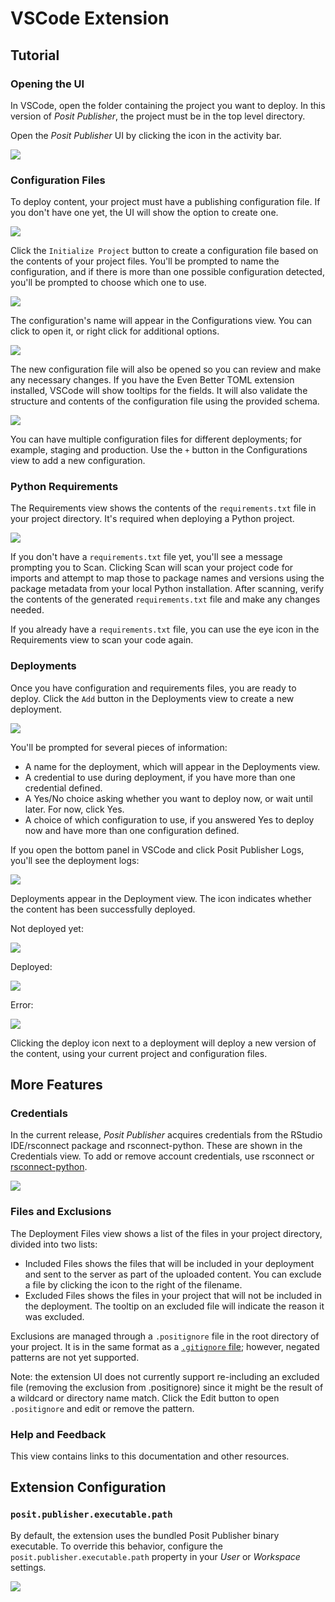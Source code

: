 # VSCode Extension

## Tutorial

### Opening the UI

In VSCode, open the folder containing the project you want to deploy. In this version of *Posit Publisher*, the project must be in the top level directory.

Open the *Posit Publisher* UI by clicking the icon in the activity bar.

![](https://cdn.posit.co/publisher/assets/img/icon.png)

### Configuration Files

To deploy content, your project must have a publishing configuration file. If you don't have one yet, the UI will show the option to create one.

![](https://cdn.posit.co/publisher/assets/img/initialize-project.png)

Click the `Initialize Project` button to create a configuration file based on the contents of your project files. You'll be prompted to name the configuration, and if there is more than one possible configuration detected, you'll be prompted to choose which one to use.

![](https://cdn.posit.co/publisher/assets/img/choose-configuration.png)

The configuration's name will appear in the Configurations view. You can click to open it, or right click for additional options.

![](https://cdn.posit.co/publisher/assets/img/configurations.png)

The new configuration file will also be opened so you can review and make any necessary changes. If you have the Even Better TOML extension installed, VSCode will show tooltips for the fields. It will also validate the structure and contents of the configuration file using the provided schema.

![](https://cdn.posit.co/publisher/assets/img/configuration-file-with-tooltip.png)

You can have multiple configuration files for different deployments; for example, staging and production. Use the `+` button in the Configurations view to add a new configuration.

### Python Requirements

The Requirements view shows the contents of the `requirements.txt` file in your project directory. It's required when deploying a Python project.

![](https://cdn.posit.co/publisher/assets/img/requirements.png)

If you don't have a `requirements.txt` file yet, you'll see a message prompting you to Scan. Clicking Scan will scan your project code for imports and attempt to map those to package names and versions using the package metadata from your local Python installation. After scanning, verify the contents of the generated `requirements.txt` file and make any changes needed.

If you already have a `requirements.txt` file, you can use the eye icon in the Requirements view to scan your code again.

### Deployments

Once you have configuration and requirements files, you are ready to deploy. Click the `Add` button in the Deployments view to create a new deployment.

![](https://cdn.posit.co/publisher/assets/img/add-deployment.png)

You'll be prompted for several pieces of information:
* A name for the deployment, which will appear in the Deployments view.
* A credential to use during deployment, if you have more than one credential defined.
* A Yes/No choice asking whether you want to deploy now, or wait until later. For now, click Yes.
* A choice of which configuration to use, if you answered Yes to deploy now and have more than one configuration defined.

If you open the bottom panel in VSCode and click Posit Publisher Logs, you'll see the deployment logs:

![](https://cdn.posit.co/publisher/assets/img/deployment-logs.png)


Deployments appear in the Deployment view. The icon indicates whether the content has been successfully deployed.

Not deployed yet:

![](https://cdn.posit.co/publisher/assets/img/add-deployment.png)

Deployed:

![](https://cdn.posit.co/publisher/assets/img/deployment.png)

Error:

![](https://cdn.posit.co/publisher/assets/img/deployment-error.png)

Clicking the deploy icon next to a deployment will deploy a new version of the content, using your current project and configuration files.

## More Features

### Credentials

In the current release, *Posit Publisher* acquires credentials from the RStudio IDE/rsconnect package and rsconnect-python. These are shown in the Credentials view. To add or remove account credentials, use rsconnect or [rsconnect-python](https://docs.posit.co/rsconnect-python/#remembering-server-information).

![](https://cdn.posit.co/publisher/assets/img/credentials.png)

### Files and Exclusions

The Deployment Files view shows a list of the files in your project directory, divided into two lists:
* Included Files shows the files that will be included in your deployment and sent to the server as part of the uploaded content. You can exclude a file by clicking the icon to the right of the filename.
* Excluded Files shows the files in your project that will not be included in the deployment. The tooltip on an excluded file will indicate the reason it was excluded.

Exclusions are managed through a `.positignore` file in the root directory of your project. It is in the same format as a [`.gitignore` file](https://git-scm.com/docs/gitignore); however, negated patterns are not yet supported.

Note: the extension UI does not currently support re-including an excluded file (removing the exclusion from .positignore) since it might be the result of a wildcard or directory name match. Click the Edit button to open `.positignore` and edit or remove the pattern.

### Help and Feedback

This view contains links to this documentation and other resources.

## Extension Configuration

### `posit.publisher.executable.path`

By default, the extension uses the bundled Posit Publisher binary executable. To override this behavior, configure the `posit.publisher.executable.path` property in your *User* or *Workspace* settings.

![](https://cdn.posit.co/publisher/assets/img/settings.png)

